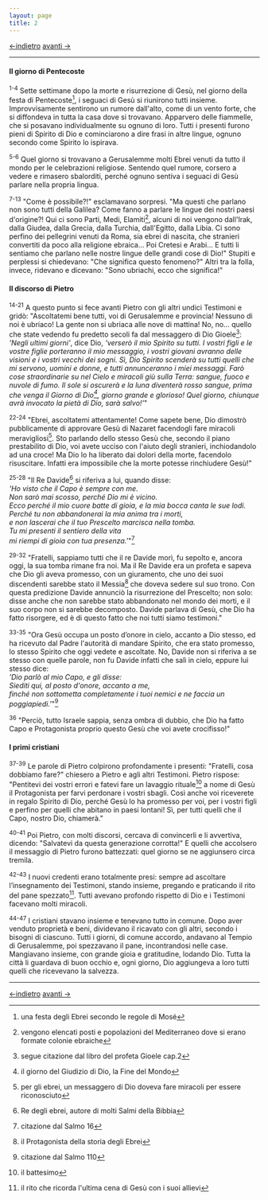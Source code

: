 ```yaml
---
layout: page
title: 2
---
```

[<-indietro](st01.html) [avanti ->](st03.html)

--------------------------------

#### Il giorno di Pentecoste

<sup>1-4</sup> Sette settimane dopo la morte e risurrezione di Gesù, nel
giorno della festa di Pentecoste[^1], i seguaci di Gesù si riunirono
tutti insieme. Improvvisamente sentirono un rumore dall'alto, come di un
vento forte, che si diffondeva in tutta la casa dove si trovavano.
Apparvero delle fiammelle, che si posavano individualmente su ognuno di
loro. Tutti i presenti furono pieni di Spirito di Dio e cominciarono a
dire frasi in altre lingue, ognuno secondo come Spirito lo ispirava.

<sup>5-6</sup> Quel giorno si trovavano a Gerusalemme molti Ebrei venuti
da tutto il mondo per le celebrazioni religiose. Sentendo quel rumore,
corsero a vedere e rimasero sbalorditi, perché ognuno sentiva i seguaci
di Gesù parlare nella propria lingua.

<sup>7-13</sup> "Come è possibile?!" esclamavano sorpresi. "Ma questi
che parlano non sono tutti della Galilea? Come fanno a parlare le lingue
dei nostri paesi d'origine?! Qui ci sono Parti, Medi, Elamiti[^2],
alcuni di noi vengono dall'Irak, dalla Giudea, dalla Grecia, dalla
Turchia, dall'Egitto, dalla Libia. Ci sono perfino dei pellegrini venuti
da Roma, sia ebrei di nascita, che stranieri convertiti da poco alla
religione ebraica… Poi Cretesi e Arabi… E tutti li sentiamo che parlano
nelle nostre lingue delle grandi cose di Dio!" Stupiti e perplessi si
chiedevano: "Che significa questo fenomeno?" Altri tra la folla, invece,
ridevano e dicevano: "Sono ubriachi, ecco che significa!"

#### Il discorso di Pietro

<sup>14-21</sup> A questo punto si fece avanti Pietro con gli altri
undici Testimoni e gridò: "Ascoltatemi bene tutti, voi di Gerusalemme e
provincia! Nessuno di noi è ubriaco! La gente non si ubriaca alle nove
di mattina! No, no… quello che state vedendo fu predetto secoli fa dal
messaggero di Dio Gioele[^3]:  
*'Negli ultimi giorni'*, dice Dio, *'verserò il mio Spirito su tutti. I
vostri figli e le vostre figlie porteranno il mio messaggio, i vostri
giovani avranno delle visioni e i vostri vecchi dei sogni. Sì, Dio
Spirito scenderà su tutti quelli che mi servono, uomini e donne, e tutti
annunceranno i miei messaggi. Farò cose straordinarie su nel Cielo e
miracoli giù sulla Terra: sangue, fuoco e nuvole di fumo. Il sole si
oscurerà e la luna diventerà rosso sangue, prima che venga il Giorno di
Dio[^4], giorno grande e glorioso! Quel giorno, chiunque avrà invocato
la pietà di Dio, sarà salvo!'*"

<sup>22-24</sup> "Ebrei, ascoltatemi attentamente! Come sapete bene, Dio
dimostrò pubblicamente di approvare Gesù di Nazaret facendogli fare
miracoli meravigliosi[^5]. Sto parlando dello stesso Gesù che, secondo
il piano prestabilito di Dio, voi avete ucciso con l'aiuto degli
stranieri, inchiodandolo ad una croce! Ma Dio lo ha liberato dai dolori
della morte, facendolo risuscitare. Infatti era impossibile che la morte
potesse rinchiudere Gesù!"

<sup>25-28</sup> "Il Re Davide[^6] si riferiva a lui, quando disse:  
*'Ho visto che il Capo è sempre con me.  
Non sarò mai scosso, perché Dio mi è vicino.  
Ecco perché il mio cuore batte di gioia, e la mia bocca canta le sue
lodi.  
Perché tu non abbandonerai la mia anima tra i morti,  
e non lascerai che il tuo Prescelto marcisca nella tomba.  
Tu mi presenti il sentiero della vita  
mi riempi di gioia con tua presenza.'*"[^7]

<sup>29-32</sup> "Fratelli, sappiamo tutti che il re Davide morì, fu
sepolto e, ancora oggi, la sua tomba rimane fra noi. Ma il Re Davide era
un profeta e sapeva che Dio gli aveva promesso, con un giuramento, che
uno dei suoi discendenti sarebbe stato il Messia[^8] che doveva sedere
sul suo trono. Con questa predizione Davide annunciò la risurrezione del
Prescelto; non solo: disse anche che non sarebbe stato abbandonato nel
mondo dei morti, e il suo corpo non si sarebbe decomposto. Davide
parlava di Gesù, che Dio ha fatto risorgere, ed è di questo fatto che
noi tutti siamo testimoni."

<sup>33-35</sup> "Ora Gesù occupa un posto dʼonore in cielo, accanto a
Dio stesso, ed ha ricevuto dal Padre l'autorità di mandare Spirito, che
era stato promesso, lo stesso Spirito che oggi vedete e ascoltate. No,
Davide non si riferiva a se stesso con quelle parole, non fu Davide
infatti che salì in cielo, eppure lui stesso dice:  
*'Dio parlò al mio Capo, e gli disse:  
Siediti qui, al posto d'onore, accanto a me,  
finché non sottometta completamente i tuoi nemici e ne faccia un
poggiapiedi.'*"[^9]

<sup>36</sup> "Perciò, tutto Israele sappia, senza ombra di dubbio, che
Dio ha fatto Capo e Protagonista proprio questo Gesù che voi avete
crocifisso!"

#### I primi cristiani

<sup>37-39</sup> Le parole di Pietro colpirono profondamente i presenti:
"Fratelli, cosa dobbiamo fare?" chiesero a Pietro e agli altri
Testimoni. Pietro rispose: "Pentitevi dei vostri errori e fatevi fare un
lavaggio rituale[^10] a nome di Gesù il Protagonista per farvi perdonare
i vostri sbagli. Così anche voi riceverete in regalo Spirito di Dio,
perché Gesù lo ha promesso per voi, per i vostri figli e perfino per
quelli che abitano in paesi lontani! Sì, per tutti quelli che il Capo,
nostro Dio, chiamerà."

<sup>40-41</sup> Poi Pietro, con molti discorsi, cercava di convincerli
e li avvertiva, dicendo: "Salvatevi da questa generazione corrotta!" E
quelli che accolsero il messaggio di Pietro furono battezzati: quel
giorno se ne aggiunsero circa tremila.

<sup>42-43</sup> I nuovi credenti erano totalmente presi: sempre ad
ascoltare lʼinsegnamento dei Testimoni, stando insieme, pregando e
praticando il rito del pane spezzato[^11]. Tutti avevano profondo
rispetto di Dio e i Testimoni facevano molti miracoli.

<sup>44-47</sup> I cristiani stavano insieme e tenevano tutto in comune.
Dopo aver venduto proprietà e beni, dividevano il ricavato con gli
altri, secondo i bisogni di ciascuno. Tutti i giorni, di comune accordo,
andavano al Tempio di Gerusalemme, poi spezzavano il pane, incontrandosi
nelle case. Mangiavano insieme, con grande gioia e gratitudine, lodando
Dio. Tutta la città li guardava di buon occhio e, ogni giorno, Dio
aggiungeva a loro tutti quelli che ricevevano la salvezza.

[^1]: una festa degli Ebrei secondo le regole di Mosé

[^2]: vengono elencati posti e popolazioni del Mediterraneo dove si
    erano formate colonie ebraiche

[^3]: segue citazione dal libro del profeta Gioele cap.2

[^4]: il giorno del Giudizio di Dio, la Fine del Mondo

[^5]: per gli ebrei, un messaggero di Dio doveva fare miracoli per
    essere riconosciuto

[^6]: Re degli ebrei, autore di molti Salmi della Bibbia

[^7]: citazione dal Salmo 16

[^8]: il Protagonista della storia degli Ebrei

[^9]: citazione dal Salmo 110

[^10]: il battesimo

[^11]: il rito che ricorda l'ultima cena di Gesù con i suoi allievi

--------------------------------

[<-indietro](st01.html) [avanti ->](st03.html)

